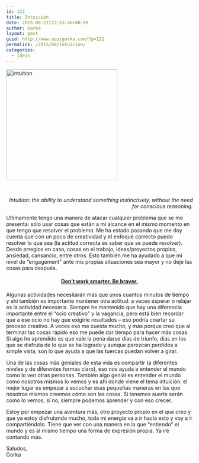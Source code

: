 ```yaml
---
id: 122
title: Intuición
date: 2015-08-21T22:53:46+00:00
author: Gorka
layout: post
guid: http://www.aquigorka.com/?p=122
permalink: /2015/08/intuicion/
categories:
  - Ideas
---
```

[<img class="aligncenter size-medium wp-image-123" src="http://www.aquigorka.com/wp-content/uploads/2015/08/intuition-300x300.jpg" alt="intuition" width="300" height="300" srcset="http://www.aquigorka.com/wp-content/uploads/2015/08/intuition-300x300.jpg 300w, http://www.aquigorka.com/wp-content/uploads/2015/08/intuition-150x150.jpg 150w, http://www.aquigorka.com/wp-content/uploads/2015/08/intuition.jpg 500w" sizes="(max-width: 300px) 100vw, 300px" />](http://www.aquigorka.com/wp-content/uploads/2015/08/intuition.jpg)

&nbsp;

<p style="text-align: right;">
  <em>Intuition: the ability to understand something instinctively, without the need for conscious reasoning.</em>
</p>

<p style="text-align: left;">
  Ultimamente tengo una manera de atacar cualquier problema que se me presenta: sólo usar cosas que están a mi alcance en el mismo momento en que tengo que resolver el problema. Me ha estado pasando que me doy cuenta que con un poco de creatividad y el enfoque correcto puedo resolver lo que sea (la actitud correcta es saber que se puede resolver). Desde arreglos en casa, cosas en el trabajo, ideas/proyectos propios, ansiedad, cansancio, entre otros. Esto también me ha ayudado a que mi nivel de &#8220;engagement&#8221; ante mis propias situaciones sea mayor y no deje las cosas para después.
</p>

<h4 style="text-align: center;">
  <a href="http://www.petershallard.com/the-point-everyone-misses-about-working-smarter-instead-of-harder/" target="_blank">Don’t work smarter. Be braver.</a>
</h4>

<p style="text-align: left;">
  Algunas actividades necesitarán más que unos cuantos minutos de tiempo y ahí también es importante mantener otra actitud: a veces esperar o relajar es la actividad necesaria. Siempre he mantenido que hay una diferencia importante entre el &#8220;ocio creativo&#8221; y la vagancia, pero está bien recordar que a ese ocio no hay que exigirle resultados &#8211; eso podría coartar su proceso creativo. A veces eso me cuesta mucho, y más porque creo que al terminar las cosas rápido eso me puede dar tiempo para hacer más cosas. Si algo he aprendido es que vale la pena darse días de triunfo, días en los que se disfruta de lo que se ha logrado y aunque parezcan perdidos a simple vista, son lo que ayuda a que las tuercas puedan volver a girar.
</p>

<p style="text-align: left;">
  Una de las cosas más geniales de esta vida es compartir (a diferentes niveles y de diferentes formas claro), eso nos ayuda a entender el mundo como lo ven otras personas. También algo genial es entender el mundo como nosotros mismos lo vemos y es ahí donde viene el tema intuición: el mejor lugar es empezar a escuchar esas pequeñas maneras en las que nosotros mismos creemos cómo son las cosas. Si tenemos suerte serán como lo vemos, si no, siempre podemos aprender y con eso crecer.
</p>

<p style="text-align: left;">
  Estoy por empezar una aventura más, otro proyecto propio en el que creo y que ya estoy disfrutando mucho, toda mi energía va a ir hacía esto y voy a ir compartiéndolo. Tiene que ver con una manera en la que &#8220;entiendo&#8221; el mundo y es al mismo tiempo una forma de expresión propia. Ya iré contando más.
</p>

<p style="text-align: left;">
  Saludos,<br /> Gorka
</p>